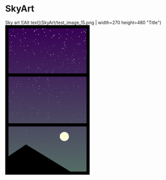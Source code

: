 # SkyArt
Sky art
![Alt text](SkyArt/test_image_15.png | width=270 height=480 "Title")
<img src="SkyArt/test_image_15.png" width="270" height="480">
